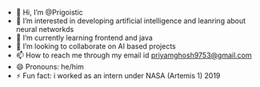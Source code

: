- 👋 Hi, I’m @Prigoistic
- 👀 I’m interested in developing artificial intelligence and leanring about neural networkds
- 🌱 I’m currently learning frontend and java
- 💞️ I’m looking to collaborate on AI based projects
- 📫 How to reach me through my email id priyamghosh9753@gmail.com
- 😄 Pronouns: he/him
- ⚡ Fun fact: i worked as an intern under NASA (Artemis 1) 2019

<!---
Prigoistic/Prigoistic is a ✨ special ✨ repository because its `README.md` (this file) appears on your GitHub profile.
You can click the Preview link to take a look at your changes.
--->
